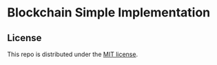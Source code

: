 # Blockchain Simple Implementation

## License

This repo is distributed under the <a href="https://github.com/Ziang-Lu/MyBlockchain/blob/master/LICENSE">MIT license</a>.

